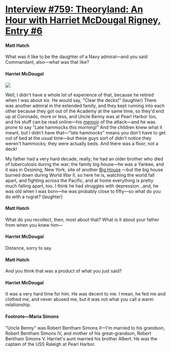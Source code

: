 # [Interview #759: Theoryland: An Hour with Harriet McDougal Rigney, Entry #6](https://www.theoryland.com/intvmain.php?i=759#6)

#### Matt Hatch

What was it like to be the daughter of a Navy admiral—and you said Commandant, also—what was that like?

#### Harriet McDougal

![](http://i70.photobucket.com/albums/i111/Terez27/Screenshot2012-04-30at112143PM.png)

Well, I didn't have a whole lot of experience of that, because he retired when I was about six. He would say, "Clear the decks!" (laughter) There was another admiral in the extended family, and they kept running into each other because they got out of the Academy at the same time, so they'd end up at Coronado, more or less, and Uncle Benny was at Pearl Harbor too, and his stuff can be read online—his
[memoir](http://www.history.navy.mil/docs/wwii/pearl/ph73.htm)
of the attack—and he was prone to say "Late hammocks this morning!" And the children knew what it meant, but I didn't have that—"late hammocks" means you don't have to get out of bed at the usual time—but these guys sort of didn't notice they weren't hammocks; they were actually beds. And there was a floor, not a deck!

My father had a very hard decade, really; he had an older brother who died of tuberculosis during the war; the family big house—he was a Yankee, and it was in Ossining, New York, site of another
[Big House](http://www.bighousetv.com/)
—but the big house burned down during World War II, so here he is, watching the world fall apart, and fighting across the Pacific, and at home everything is pretty much falling apart, too. I think he had struggles with depression...and, he was old when I was born—he was probably close to fifty—so what do you do with a rugrat? (laughter)

#### Matt Hatch

What do you recollect, then, most about that? What is it about your father from when you knew him—

#### Harriet McDougal

Distance, sorry to say.

#### Matt Hatch

And you think that was a product of what you just said?

#### Harriet McDougal

It was a very hard time for him. He was decent to me. I mean, he fed me and clothed me, and never abused me, but it was not what you call a warm relationship.

#### Footnote—Maria Simons

"Uncle Benny" was Robert Bentham Simons II—I'm married to his grandson, Robert Bentham Simons IV, and mother of his great-grandson, Robert Bentham Simons V. Harriet's aunt married his brother Albert. He was the captain of the USS Raleigh at Pearl Harbor.

